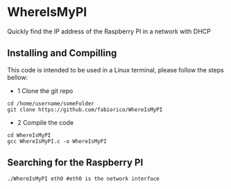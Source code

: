 WhereIsMyPI
===========

Quickly find the IP address of the Raspberry PI in a network with DHCP

Installing and Compilling
----------

This code is intended to be used in a Linux terminal, please follow the steps bellow:

* 1 Clone the git repo

```
cd /home/username/someFolder
git clone https://github.com/fabiorico/WhereIsMyPI
```
* 2 Compile the code

```
cd WhereIsMyPI
gcc WhereIsMyPI.c -o WhereIsMyPI
```
Searching for the Raspberry PI
----------

```
./WhereIsMyPI eth0 #eth0 is the network interface
``` 
